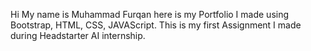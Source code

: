 Hi My name is Muhammad Furqan 
here is my Portfolio I made using Bootstrap, HTML, CSS, JAVAScript.
This is my first Assignment I made during Headstarter AI internship.
